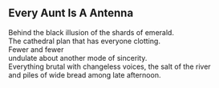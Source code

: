 Every Aunt Is A Antenna
-----------------------
Behind the black illusion of the shards of emerald.  
The cathedral plan that has everyone clotting.  
Fewer and fewer  
undulate about another mode of sincerity.  
Everything brutal with changeless voices, the salt of the river  
and piles of wide bread among late afternoon.  
